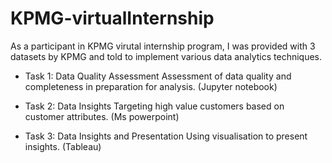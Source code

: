 # KPMG-virtualInternship

As a participant in KPMG virutal internship program,
I was provided with 3 datasets by KPMG and told to implement various data analytics techniques.

* Task 1: Data Quality Assessment
Assessment of data quality and completeness in preparation for analysis. (Jupyter notebook)

* Task 2: Data Insights
Targeting high value customers based on customer attributes. (Ms powerpoint)

* Task 3: Data Insights and Presentation
Using visualisation to present insights. (Tableau)
